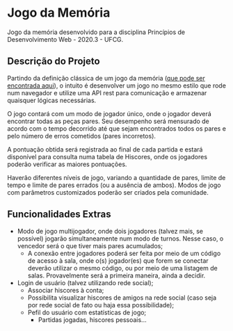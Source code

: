 # Jogo da Memória

Jogo da memória desenvolvido para a disciplina Princípios de Desenvolvimento Web - 2020.3 - UFCG.

## Descrição do Projeto

Partindo da definição clássica de um jogo da memória ([que pode ser encontrada aqui](https://pt.wikipedia.org/wiki/Jogo_de_mem%C3%B3ria)), o intuito é desenvolver um jogo no mesmo estilo que rode num navegador e utilize uma API rest para comunicação e armazenar quaisquer lógicas necessárias.

O jogo contará com um modo de jogador único, onde o jogador deverá encontrar todas as peças pares. Seu desempenho será mensurado de acordo com o tempo decorrido até que sejam encontrados todos os pares e pelo número de erros cometidos (pares incorretos).

A pontuação obtida será registrada ao final de cada partida e estará disponível para consulta numa tabela de Hiscores, onde os jogadores poderão verificar as maiores pontuações.

Haverão diferentes níveis de jogo, variando a quantidade de pares, limite de tempo e limite de pares errados (ou a ausência de ambos). Modos de jogo com parâmetros customizados poderão ser criados pela comunidade.

## Funcionalidades Extras

- Modo de jogo multijogador, onde dois jogadores (talvez mais, se possível) jogarão simultaneamente num modo de turnos. Nesse caso, o vencedor será o que tiver mais pares acumulados;
  - A conexão entre jogadores poderá ser feita por meio de um código de acesso à sala, onde o(s) jogador(es) que forem se conectar deverão utilizar o mesmo código, ou por meio de uma listagem de salas. Provavelmente será a primeira maneira, ainda a decidir.
- Login de usuário (talvez utilizando rede social);
  - Associar hiscores à conta;
  - Possibilita visualizar hiscores de amigos na rede social (caso seja por rede social de fato ou haja essa possibilidade);
  - Pefil do usuário com estatísticas de jogo;
    - Partidas jogadas, hiscores pessoais...
